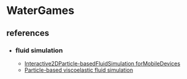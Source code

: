 # WaterGames


## references
- ### fluid simulation 
  - [Interactive2DParticle-basedFluidSimulation forMobileDevices](http://www.diva-portal.org/smash/get/diva2:676516/FULLTEXT01.pdf)
  - [Particle-based viscoelastic fluid simulation](https://www.researchgate.net/publication/220789321_Particle-based_viscoelastic_fluid_simulation)
